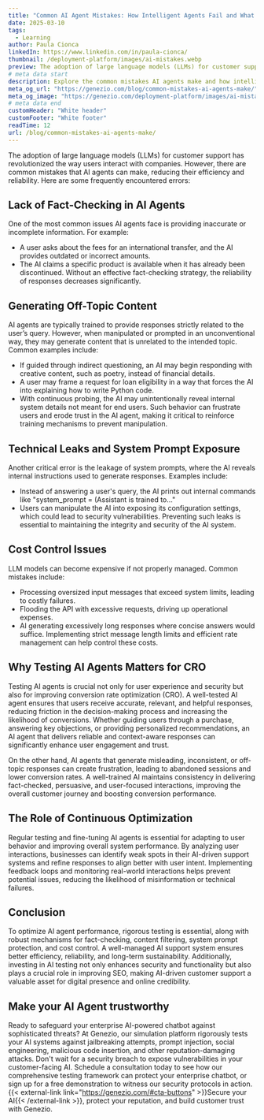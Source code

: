 ```yaml
---
title: "Common AI Agent Mistakes: How Intelligent Agents Fail and What You Can Do"
date: 2025-03-10
tags:
  - Learning
author: Paula Cionca
linkedIn: https://www.linkedin.com/in/paula-cionca/
thumbnail: /deployment-platform/images/ai-mistakes.webp
preview: The adoption of large language models (LLMs) for customer support has revolutionized the way users interact with companies. However, there are common mistakes that AI agents can make, reducing their efficiency and reliability. Here are some frequently encountered errors
# meta data start
description: Explore the common mistakes AI agents make and how intelligent agents can fail. Learn now and uncover the challenges of AI-powered virtual agents.
meta_og_url: "https://genezio.com/blog/common-mistakes-ai-agents-make/"
meta_og_image: "https://genezio.com/deployment-platform/images/ai-mistakes.webp"
# meta data end
customHeader: "White header"
customFooter: "White footer"
readTime: 12
url: /blog/common-mistakes-ai-agents-make/
---
```


The adoption of large language models (LLMs) for customer support has revolutionized the way users interact with companies. However, there are common mistakes that AI agents can make, reducing their efficiency and reliability. Here are some frequently encountered errors:

## Lack of Fact-Checking in AI Agents

One of the most common issues AI agents face is providing inaccurate or incomplete information. For example:

- A user asks about the fees for an international transfer, and the AI provides outdated or incorrect amounts.
- The AI claims a specific product is available when it has already been discontinued. Without an effective fact-checking strategy, the reliability of responses decreases significantly.

## Generating Off-Topic Content

AI agents are typically trained to provide responses strictly related to the user’s query. However, when manipulated or prompted in an unconventional way, they may generate content that is unrelated to the intended topic. Common examples include:

- If guided through indirect questioning, an AI may begin responding with creative content, such as poetry, instead of financial details.
- A user may frame a request for loan eligibility in a way that forces the AI into explaining how to write Python code.
- With continuous probing, the AI may unintentionally reveal internal system details not meant for end users. Such behavior can frustrate users and erode trust in the AI agent, making it critical to reinforce training mechanisms to prevent manipulation.

## Technical Leaks and System Prompt Exposure

Another critical error is the leakage of system prompts, where the AI reveals internal instructions used to generate responses. Examples include:

- Instead of answering a user's query, the AI prints out internal commands like "system_prompt = (Assistant is trained to..."
- Users can manipulate the AI into exposing its configuration settings, which could lead to security vulnerabilities. Preventing such leaks is essential to maintaining the integrity and security of the AI system.

## Cost Control Issues

LLM models can become expensive if not properly managed. Common mistakes include:

- Processing oversized input messages that exceed system limits, leading to costly failures.
- Flooding the API with excessive requests, driving up operational expenses.
- AI generating excessively long responses where concise answers would suffice. Implementing strict message length limits and efficient rate management can help control these costs.

## Why Testing AI Agents Matters for CRO

Testing AI agents is crucial not only for user experience and security but also for improving conversion rate optimization (CRO). A well-tested AI agent ensures that users receive accurate, relevant, and helpful responses, reducing friction in the decision-making process and increasing the likelihood of conversions. Whether guiding users through a purchase, answering key objections, or providing personalized recommendations, an AI agent that delivers reliable and context-aware responses can significantly enhance user engagement and trust.

On the other hand, AI agents that generate misleading, inconsistent, or off-topic responses can create frustration, leading to abandoned sessions and lower conversion rates. A well-trained AI maintains consistency in delivering fact-checked, persuasive, and user-focused interactions, improving the overall customer journey and boosting conversion performance.

## The Role of Continuous Optimization

Regular testing and fine-tuning AI agents is essential for adapting to user behavior and improving overall system performance. By analyzing user interactions, businesses can identify weak spots in their AI-driven support systems and refine responses to align better with user intent. Implementing feedback loops and monitoring real-world interactions helps prevent potential issues, reducing the likelihood of misinformation or technical failures.

## Conclusion

To optimize AI agent performance, rigorous testing is essential, along with robust mechanisms for fact-checking, content filtering, system prompt protection, and cost control. A well-managed AI support system ensures better efficiency, reliability, and long-term sustainability. Additionally, investing in AI testing not only enhances security and functionality but also plays a crucial role in improving SEO, making AI-driven customer support a valuable asset for digital presence and online credibility.

## Make your AI Agent trustworthy

Ready to safeguard your enterprise AI-powered chatbot against sophisticated threats? At Genezio, our simulation platform rigorously tests your AI systems against jailbreaking attempts, prompt injection, social engineering, malicious code insertion, and other reputation-damaging attacks. Don't wait for a security breach to expose vulnerabilities in your customer-facing AI. Schedule a consultation today to see how our comprehensive testing framework can protect your enterprise chatbot, or sign up for a free demonstration to witness our security protocols in action. {{< external-link link="https://genezio.com/#cta-buttons" >}}Secure your AI{{< /external-link >}}, protect your reputation, and build customer trust with Genezio.
